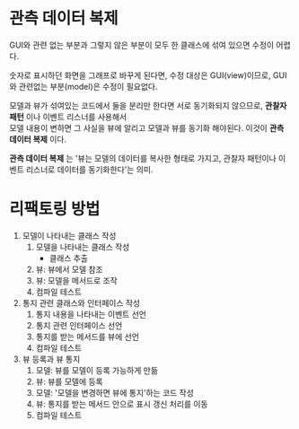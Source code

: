 # 관측 데이터 복제

GUI와 관련 없는 부분과 그렇지 않은 부분이 모두 한 클래스에 섞여 있으면 수정이 어렵다.

숫자로 표시하던 화면을 그래프로 바꾸게 된다면, 수정 대상은 GUI(view)이므로, GUI와 관련없는 부분(model)은 수정이 필요없다.

모델과 뷰가 섞여있는 코드에서 둘을 분리만 한다면 서로 동기화되지 않으므로, __관찰자 패턴__ 이나 이벤트 리스너를 사용해서  
모델 내용이 변하면 그 사실을 뷰에 알리고 모델과 뷰를 동기화 해야된다. 이것이 __관측 데이터 복제__ 이다.

__관측 데이터 복제__ 는 '뷰는 모델의 데이터를 복사한 형태로 가지고, 관찰자 패턴이나 이벤트 리스너로 데이터를 동기화한다'는 의미.

# 리팩토링 방법

1. 모델이 나타내는 클래스 작성
   1. 모델을 나타내는 클래스 작성
      - 클래스 추출
   2. 뷰: 뷰에서 모델 참조
   3. 뷰: 모델을 메서드로 조작
   4. 컴파일 테스트
2. 통지 관련 클래스와 인터페이스 작성
   1. 통지 내용을 나타내는 이벤트 선언
   2. 통지 관련 인터페이스 선언
   3. 통지를 받는 메서드를 뷰에 선언
   4. 컴파일 테스트
3. 뷰 등록과 뷰 통지
   1. 모델: 뷰를 모델이 등록 가능하게 만듦
   2. 뷰: 뷰를 모델에 등록
   3. 모델: '모델을 변경하면 뷰에 통지'하는 코드 작성
   4. 뷰: 통지를 받는 메서드 안으로 표시 갱신 처리를 이동
   5. 컴파일 테스트

